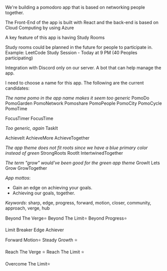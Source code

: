 We're building a pomodoro app that is based on networking people together.

The Front-End of the app is built with React and the back-end is based on Cloud Computing by using Azure

A key feature of this app is having Study Rooms

Study rooms could be planned in the future for people to participate in. Example:
LeetCode Study Session - Today at 9 PM (40 Peoples participating)

Integration with Discord only on our server. A bot that can help manage the app.

I need to choose a name for this app. The following are the current candidates:

*The name pomo in the app name makes it seem too generic*
PomoDo
PomoGarden
PomoNetwork
Pomoshare
PomoPeople
PomoCity
PomoCycle
PomoTime

FocusTimer
FocusTime

*Too generic, again*
TaskIt

AchieveIt
AchieveMore
AchieveTogether

*The app theme does not fit roots since we have a blue primary color instead of green*
StrongRoots
RootIt
IntertwinedTogether

*The term "grow" would've been good for the green app theme*
GrowIt
Lets Grow
GrowTogether


*App mottos*: 
- Gain an edge on achieving your goals. 
- Achieving our goals, together.

*Keywords*:
sharp, edge, progress, forward, motion, closer, community, approach, verge, hub

Beyond The Verge⭐
Beyond The Limit⭐
Beyond Progress⭐

Limit Breaker
Edge Achiever

Forward Motion⭐
Steady Growth ⭐

Reach The Verge ⭐
Reach The Limit ⭐

Overcome The Limit⭐

